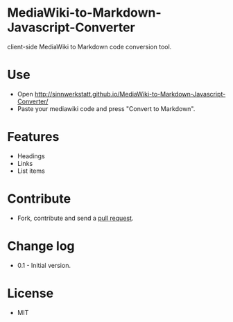 MediaWiki-to-Markdown-Javascript-Converter
==========================================

client-side MediaWiki to Markdown code conversion tool.

# Use
* Open http://sinnwerkstatt.github.io/MediaWiki-to-Markdown-Javascript-Converter/ 
* Paste your mediawiki code and press "Convert to Markdown".

# Features
* Headings
* Links
* List items

# Contribute
* Fork, contribute and send a [pull request](https://help.github.com/articles/fork-a-repo).

# Change log
* 0.1 - Initial version.

# License
* MIT
